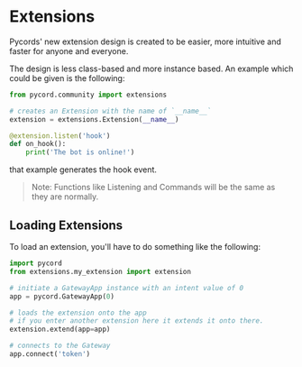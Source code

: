 # Extensions
Pycords' new extension design is created to be easier, more intuitive and faster for anyone and everyone.

The design is less class-based and more instance based.
An example which could be given is the following:

```py
from pycord.community import extensions

# creates an Extension with the name of `__name__`
extension = extensions.Extension(__name__)

@extension.listen('hook')
def on_hook():
    print('The bot is online!')
```

that example generates the hook event.

> Note: Functions like Listening and Commands will be the same
> as they are normally.

## Loading Extensions
To load an extension, you'll have to do something like the following:

```py
import pycord
from extensions.my_extension import extension

# initiate a GatewayApp instance with an intent value of 0
app = pycord.GatewayApp(0)

# loads the extension onto the app
# if you enter another extension here it extends it onto there.
extension.extend(app=app)

# connects to the Gateway
app.connect('token')
```
